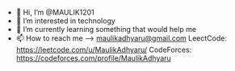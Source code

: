 - 👋 Hi, I’m @MAULIK1201
- 👀 I’m interested in technology
- 🌱 I’m currently learning something that would help me
- 📫 How to reach me --> maulikadhyaru@gmail.com
LeectCode: https://leetcode.com/u/MaulikAdhyaru/
CodeForces: https://codeforces.com/profile/MaulikAdhyaru
<!---
MAULIK1201/MAULIK1201 is a ✨ special ✨ repository because its `README.md` (this file) appears on your GitHub profile.
You can click the Preview link to take a look at your changes.
--->

